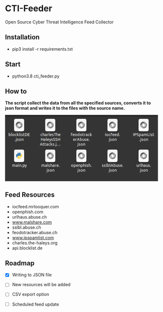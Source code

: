 # CTI-Feeder
Open Source Cyber Threat Intelligence Feed Collector

## Installation

* pip3 install -r requirements.txt


## Start

* python3.8 cti_feeder.py

## How to

**The script collect the data from all the specified sources, converts it to json format and writes it to the files with the source name.**

![GitHub Logo](/feed.png)

## Feed Resources
* iocfeed.mrlooquer.com
* openphish.com
* urlhaus.abuse.ch
* www.malshare.com
* sslbl.abuse.ch
* feodotracker.abuse.ch
* www.ipspamlist.com
* charles.the-haleys.org
* api.blocklist.de

## Roadmap

- [X] Writing to JSON file
- [ ] New resources will be added
- [ ] CSV export option
- [ ] Scheduled feed update

